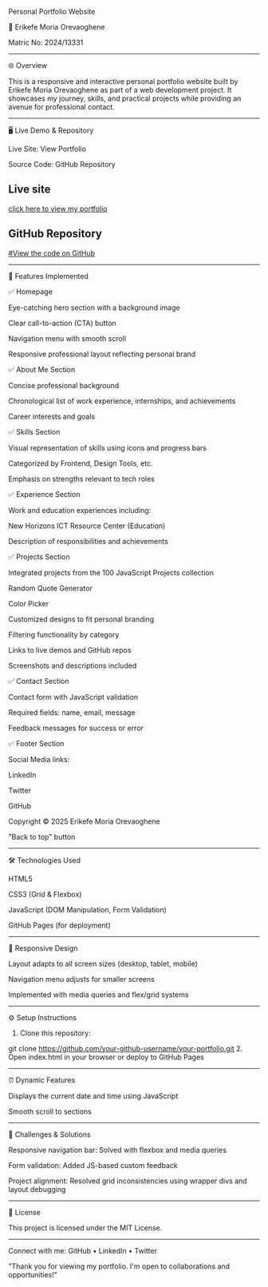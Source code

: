 Personal Portfolio Website

👤 Erikefe Moria Orevaoghene

Matric No: 2024/13331


---

🌐 Overview

This is a responsive and interactive personal portfolio website built by Erikefe Moria Orevaoghene as part of a web development project. It showcases my journey, skills, and practical projects while providing an avenue for professional contact.


---

🖥️ Live Demo & Repository

Live Site: View Portfolio

Source Code: GitHub Repository
## Live site
[click here to view my portfolio](https://github.com/moria18/repo.git)
## GitHub Repository
[#View the code on GitHub](https://moria18.github.io/repo/)



---

📌 Features Implemented

✅ Homepage

Eye-catching hero section with a background image

Clear call-to-action (CTA) button

Navigation menu with smooth scroll

Responsive professional layout reflecting personal brand


✅ About Me Section

Concise professional background

Chronological list of work experience, internships, and achievements

Career interests and goals


✅ Skills Section

Visual representation of skills using icons and progress bars

Categorized by Frontend, Design Tools, etc.

Emphasis on strengths relevant to tech roles


✅ Experience Section

Work and education experiences including:

New Horizons ICT Resource Center (Education)

Description of responsibilities and achievements



✅ Projects Section

Integrated projects from the 100 JavaScript Projects collection

Random Quote Generator

Color Picker


Customized designs to fit personal branding

Filtering functionality by category

Links to live demos and GitHub repos

Screenshots and descriptions included


✅ Contact Section

Contact form with JavaScript validation

Required fields: name, email, message

Feedback messages for success or error


✅ Footer Section

Social Media links:

LinkedIn

Twitter

GitHub


Copyright © 2025 Erikefe Moria Orevaoghene

"Back to top" button



---

🛠️ Technologies Used

HTML5

CSS3 (Grid & Flexbox)

JavaScript (DOM Manipulation, Form Validation)

GitHub Pages (for deployment)



---

📱 Responsive Design

Layout adapts to all screen sizes (desktop, tablet, mobile)

Navigation menu adjusts for smaller screens

Implemented with media queries and flex/grid systems



---

⚙️ Setup Instructions

1. Clone this repository:



git clone https://github.com/your-github-username/your-portfolio.git
2. Open index.html in your browser or deploy to GitHub Pages




---

⏰ Dynamic Features

Displays the current date and time using JavaScript

Smooth scroll to sections



---

🚧 Challenges & Solutions

Responsive navigation bar: Solved with flexbox and media queries

Form validation: Added JS-based custom feedback

Project alignment: Resolved grid inconsistencies using wrapper divs and layout debugging



---

📄 License

This project is licensed under the MIT License.


---

Connect with me:
GitHub • LinkedIn • Twitter

 "Thank you for viewing my portfolio. I'm open to collaborations and opportunities!"



